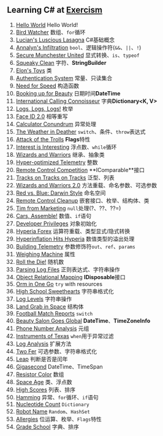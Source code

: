 ## Learning C# at [Exercism](https://exercism.org/tracks/csharp)
1. [Hello World](./hello-world/HelloWorld.cs) Hello World!
2. [Bird Watcher](./bird-watcher/BirdWatcher.cs) 数组、`for`循环
3. [Lucian's Luscious Lasagna](./lucians-luscious-lasagna/LuciansLusciousLasagna.cs) C#基础概念
4. [Annalyn's Infiltration](./annalyns-infiltration/AnnalynsInfiltration.cs) `bool`、逻辑操作符(`&&`、`||`、`!`)
5. [Secure Munchester United](./secure-munchester-united/SecureMunchesterUnited.cs) 显式转换、`is`、`typeof`
6. [Squeaky Clean](./squeaky-clean/SqueakyClean.cs) 字符、**StringBuilder**
7. [Elon's Toys](./elons-toys/ElonsToys.cs) 类
8. [Authentication System](./authentication-system/AuthenticationSystem.cs) 常量、只读集合
9. [Need for Speed](./need-for-speed/NeedForSpeed.cs) 构造函数
10. [Booking up for Beauty](./booking-up-for-beauty/BookingUpForBeauty.cs) 日期时间**DateTime**
11. [International Calling Connoisseur](./international-calling-connoisseur/InternationalCallingConnoisseur.cs) 字典**Dictionary<K, V>**
12. [Logs, Logs, Logs!](./logs-logs-logs/LogsLogsLogs.cs) 枚举
13. [Face ID 2.0](./faceid-2/Faceid2.cs) 相等重写
14. [Calculator Conundrum](./calculator-conundrum/CalculatorConundrum.cs) 异常处理
15. [The Weather in Deather](./the-weather-in-deather/TheWeatherInDeather.cs) `switch`、条件、`throw`表达式
16. [Attack of the Trolls](./attack-of-the-trolls/AttackOfTheTrolls.cs) **Flags**特性
17. [Interest is Interesting](./interest-is-interesting/InterestIsInteresting.cs) 浮点数、`while`循环
18. [Wizards and Warriors](./wizards-and-warriors/WizardsAndWarriors.cs) 继承、抽象类
19. [Hyper-optimized Telemetry](./hyper-optimized-telemetry/HyperOptimizedTelemetry.cs) 整数
20. [Remote Control Competition](./remote-control-competition/RemoteControlCompetition.cs) **IComparable<T>**接口
21. [Tracks on Tracks on Tracks](./tracks-on-tracks-on-tracks/TracksOnTracksOnTracks.cs) 泛型、列表
22. [Wizards and Warriors 2.0](./wizards-and-warriors-2/WizardsAndWarriors2.cs) 方法重载、命名参数、可选参数
23. [Red vs. Blue: Darwin Style](./red-vs-blue-darwin-style/RedVsBlueDarwinStyle.cs) 命名空间
24. [Remote Control Cleanup](./remote-control-cleanup/RemoteControlCleanup.cs) 嵌套接口、枚举、结构体、类
25. [Tim from Marketing](./tim-from-marketing/TimFromMarketing.cs) `null`处理(?、??、??=)
26. [Cars, Assemble!](./cars-assemble/CarsAssemble.cs) 数值、`if`语句
27. [Developer Privileges](./developer-privileges/DeveloperPrivileges.cs) 对象初始化
28. [Hyperia Forex](./hyperia-forex/HyperiaForex.cs) 运算符重载、类型显式/隐式转换
29. [Hyperinflation Hits Hyperia](./hyperinflation-hits-hyperia/HyperinflationHitsHyperia.cs) 数值类型的溢出处理
30. [Building Telemetry](./building-telemetry/BuildingTelemetry.cs) 参数修饰符`out`、`ref`、`params`
31. [Weighing Machine](./weighing-machine/WeighingMachine.cs) 属性
32. [Roll the Die!](./roll-the-die/RollTheDie.cs) 随机数
33. [Parsing Log Files](./parsing-log-files/ParsingLogFiles.cs) 正则表达式、字符串操作
34. [Object Relational Mapping](./object-relational-mapping/ObjectRelationalMapping.cs) **IDisposable**接口
35. [Orm in One Go](./orm-in-one-go/OrmInOneGo.cs) `try` with resources
36. [High School Sweethearts](./high-school-sweethearts/HighSchoolSweethearts.cs) 字符串格式化
37. [Log Levels](./log-levels/LogLevels.cs) 字符串操作
38. [Land Grab in Space](./land-grab-in-space/LandGrabInSpace.cs) 结构体
39. [Football Match Reports](./football-match-reports/FootballMatchReports.cs) `switch`
40. [Beauty Salon Goes Global](./beauty-salon-goes-global/BeautySalonGoesGlobal.cs) **DateTime**、**TimeZoneInfo**
41. [Phone Number Analysis](./phone-number-analysis/PhoneNumberAnalysis.cs) 元组
42. [Instruments of Texas](./instruments-of-texas/InstrumentsOfTexas.cs) `when`用于异常过滤
43. [Log Analysis](./log-analysis/LogAnalysis.cs) 扩展方法
44. [Two Fer](./two-fer/TwoFer.cs) 可选参数、字符串格式化
45. [Leap](./leap/Leap.cs) 判断是否是闰年
46. [Gigasecond](./gigasecond/Gigasecond.cs) DateTime、TimeSpan
47. [Resistor Color](./resistor-color/ResistorColor.cs) 数组
48. [Space Age](./space-age/SpaceAge.cs) 类、浮点数
49. [High Scores](./high-scores/HighScores.cs) 列表、排序
50. [Hamming](./hamming/Hamming.cs) 异常、`for`循环、`if`语句
51. [Nucleotide Count](./nucleotide-count/NucleotideCount.cs) `Dictionary`
52. [Robot Name](./robot-name/RobotName.cs) `Random`、`HashSet`
53. [Allergies](./allergies/Allergies.cs) 位运算、枚举、`Flags`特性
54. [Grade School](./grade-school/GradeSchool.cs) 字典、排序